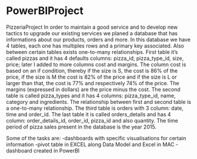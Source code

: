# PowerBIProject
PizzeriaProject
In order to maintain a good service and to develop new tactics to upgrade our existing services we planed a database that has informations about our products, orders and more. In this database we have 4 tables, each one has multiples rows and a primary key associated. Also between certain tables exists one-to-many relationships. First table it’s called pizzas and it has 4 defaults columns: pizza_id, pizza_type_id, size, price; later I added to more columns cost and margins. The column cost is based on an if condition, thereby if the size is S, the cost is 86% of the price, if the size is M the cost is 82% of the price and if the size is L or larger than that, the cost is 77% and respectively 74% of the price. The margins (expressed in dollars) are the price minus the cost. The second table is called pizza_types and it has 4 columns: pizza_type_id, name, category and ingredients. The relationship between first and second table is a one-to-many relationship. The third table is orders with 3 column: date, time and order_id. The last table it is called orders_details and has 4 column: order_details_id, order_id, pizza_id and also quantity. The time period of pizza sales present in the database is the year 2015.

Some of the tasks are: 
-dashboards with specific visualisations for certain information
-pivot table in EXCEL along Data Model and Excel in MAC
-dashboard created in PowerBI
